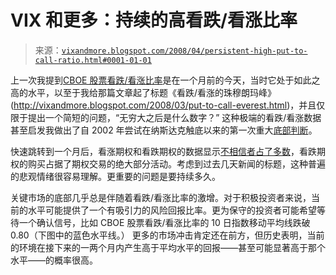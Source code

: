 <!--yml

分类：未分类

日期：2024-05-18 18:38:33

-->

# VIX 和更多：持续的高看跌/看涨比率

> 来源：[`vixandmore.blogspot.com/2008/04/persistent-high-put-to-call-ratio.html#0001-01-01`](http://vixandmore.blogspot.com/2008/04/persistent-high-put-to-call-ratio.html#0001-01-01)

上一次我提到[CBOE 股票看跌/看涨比率](http://vixandmore.blogspot.com/search/label/CPCE)是在一个月前的今天，当时它处于如此之高的水平，以至于我给那篇文章起了标题《看跌/看涨的珠穆朗玛峰》(http://vixandmore.blogspot.com/2008/03/put-to-call-everest.html)，并且仅限于提出一个简短的问题，“无穷大之后是什么数字？”  这种极端的看跌/看涨数据甚至启发我做出了自 2002 年尝试在纳斯达克触底以来的第一次重大[底部判断](http://www.investorvillage.com/beta/smbd.asp?mb=6863&mn=2076&pt=msg&mid=4299059)。

快速跳转到一个月后，看涨期权和看跌期权的数据显示[不相信者占了多数](http://vixandmore.blogspot.com/2008/01/checking-for-atheists.html)，看跌期权的购买占据了期权交易的绝大部分活动。考虑到过去几天新闻的标题，这种普遍的悲观情绪很容易理解。更重要的问题是要持续多久。

关键市场的底部几乎总是伴随着看跌/看涨比率的激增。对于积极投资者来说，当前的水平可能提供了一个有吸引力的风险回报比率。更为保守的投资者可能希望等待一个确认信号，比如 CBOE 股票看跌/看涨比率的 10 日指数移动平均线跌破 0.80（下图中的蓝色水平线。）  更多的市场冲击肯定还在前方，但历史表明，当前的环境在接下来的一两个月内产生高于平均水平的回报——甚至可能显著高于那个水平——的概率很高。
